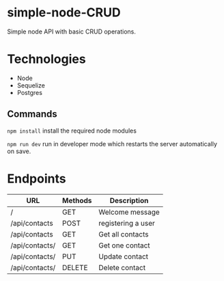 # simple-node-CRUD
Simple node API with basic CRUD operations.

# Technologies
- Node
- Sequelize
- Postgres

## Commands

`npm install` install the required node modules

`npm run dev` run in developer mode which restarts the server automatically on save.

# Endpoints


  | URL                              | Methods | Description            |
  |----------------------------------|---------|------------------------|
  | /                                | GET     | Welcome message        |
  | /api/contacts                    | POST    | registering a user     |
  | /api/contacts                    | GET     | Get all contacts       |
  | /api/contacts/<id>               | GET     | Get one contact        |
  | /api/contacts/<id>               | PUT     | Update contact         |
  | /api/contacts/<id>               | DELETE  | Delete contact         |
